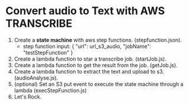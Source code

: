 # Convert audio to Text with AWS TRANSCRIBE


1. Create a **state machine** with aws step functions. (stepfunction.json).
	- step function input:
	{
	    "url": url_s3_audio,
	    "jobName": "testStepFunction"
	}
2. Create a lambda function to star a transcribe job. (startJob.js).
3. Create a lambda function to get the result from the job. (getJob.js).
4. Create a lambda function to extract the text and upload to s3. (audioAnalyse.js).
5. (optional) Set an S3 put event to execute the state machine through a lambda (execStepFunction.js)
6. Let's Rock.

 
